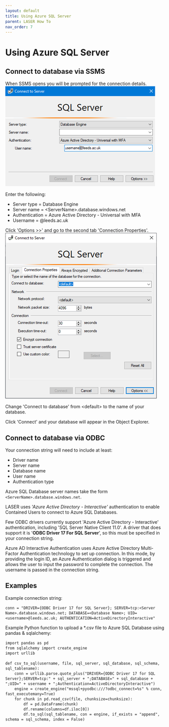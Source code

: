 ```yaml
---
layout: default
title: Using Azure SQL Server
parent: LASER How To
nav_order: 7
---
```

# Using Azure SQL Server 

## Connect to database via SSMS 

When SSMS opens you will be prompted for the connection details.   
![ssms_connect_to_server_1.png](../../images/using_azure_sql_database/ssms_connect_to_server_1.png)

Enter the following:
- Server type = Database Engine
- Server name = \<ServerName>.database.windows.net
- Authentication = Azure Active Directory - Universal with MFA
- Username = <username>@leeds.ac.uk

Click 'Options >>' and go to the second tab 'Connection Properties'.  
![ssms_connect_to_server_2.png](../../images/using_azure_sql_database/ssms_connect_to_server_2.png)

Change 'Connect to database' from \<default> to the name of your database.

Click 'Connect' and your database will appear in the Object Explorer.

## Connect to database via ODBC 

Your connection string will need to include at least:  
- Driver name 
- Server name
- Database name
- User name
- Authentication type

Azure SQL Database server names take the form `<ServerName>.database.windows.net`.

LASER uses _'Azure Active Directory - Interactive'_ authentication to enable Contained Users to connect to Azure SQL Databases.

Few ODBC drivers currently support 'Azure Active Directory - Interactive' authentication, including 'SQL Server Native Client 11.0'. A driver that does support it is '**ODBC Driver 17 For SQL Server**', so this must be specified in your connection string.

Azure AD Interactive Authentication uses Azure Active Directory Multi-Factor Authentication technology to set up connection. In this mode, by providing the login ID, an Azure Authentication dialog is triggered and allows the user to input the password to complete the connection. The username is passed in the connection string.

## Examples

Example connection string: 
```
conn = "DRIVER={ODBC Driver 17 for SQL Server}; SERVER=tcp:<Server Name>.database.windows.net; DATABASE=<Database Name>; UID=<username>@leeds.ac.uk; AUTHENTICATION=ActiveDirectoryInteractive"
```

Example Python function to upload a *.csv file to Azure SQL Database using pandas & sqlalchemy:  
```
import pandas as pd
from sqlalchemy import create_engine
import urllib

def csv_to_sql(username, file, sql_server, sql_database, sql_schema, sql_tablename): 
	conn = urllib.parse.quote_plus("DRIVER={ODBC Driver 17 for SQL Server};SERVER=tcp:" + sql_server + ";DATABASE=" + sql_database + ";UID=" + username + ";Authentication=ActiveDirectoryInteractive")
	engine = create_engine("mssql+pyodbc:///?odbc_connect=%s" % conn, fast_executemany=True)
	for chunk in pd.read_csv(file, chunksize=chunksize):
		df = pd.DataFrame(chunk)
		df.rename(columns=df.iloc[0])
		df.to_sql(sql_tablename, con = engine, if_exists = "append", schema = sql_schema, index = False)
```
